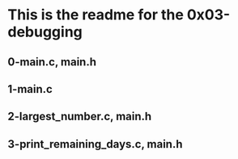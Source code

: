 <H1>This is the readme for the 0x03-debugging
<H2> 0-main.c, main.h
<H2> 1-main.c
<H2> 2-largest_number.c, main.h
<H2> 3-print_remaining_days.c, main.h
